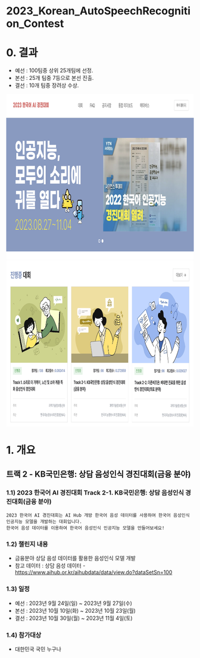 # 2023_Korean_AutoSpeechRecognition_Contest

# 0. 결과
- 예선 : 100팀중 상위 25개팀에 선정.
- 본선 : 25개 팀중 7등으로 본선 진출.
- 결선 : 10개 팀중 장려상 수상.

<img src="./png/contest_main.png" width="1000px" height="444px">
<img src="./png/contest_tracks.png" width="1000px" height="444px">


# 1. 개요
## 트랙 2 - KB국민은행: 상담 음성인식 경진대회(금융 분야)
### 1.1) 2023 한국어 AI 경진대회 Track 2-1. KB국민은행: 상담 음성인식 경진대회(금융 분야)
```
2023 한국어 AI 경진대회는 AI Hub 개방 한국어 음성 데이터를 사용하여 한국어 음성인식 인공지능 모델을 개발하는 대회입니다.
한국어 음성 데이터를 이용하여 한국어 음성인식 인공지능 모델을 만들어보세요!
```

### 1.2) 챌린지 내용
- 금융분야 상담 음성 데이터를 활용한 음성인식 모델 개발
- 참고 데이터 : 상담 음성 데이터 - https://www.aihub.or.kr/aihubdata/data/view.do?dataSetSn=100

### 1.3) 일정
- 예선 : 2023년 9월 24일(일) ~ 2023년 9월 27일(수)
- 본선 : 2023년 10월 10일(화) ~ 2023년 10월 23일(월)
- 결선 : 2023년 10월 30일(월) ~ 2023년 11월 4일(토)

### 1.4) 참가대상
- 대한민국 국민 누구나